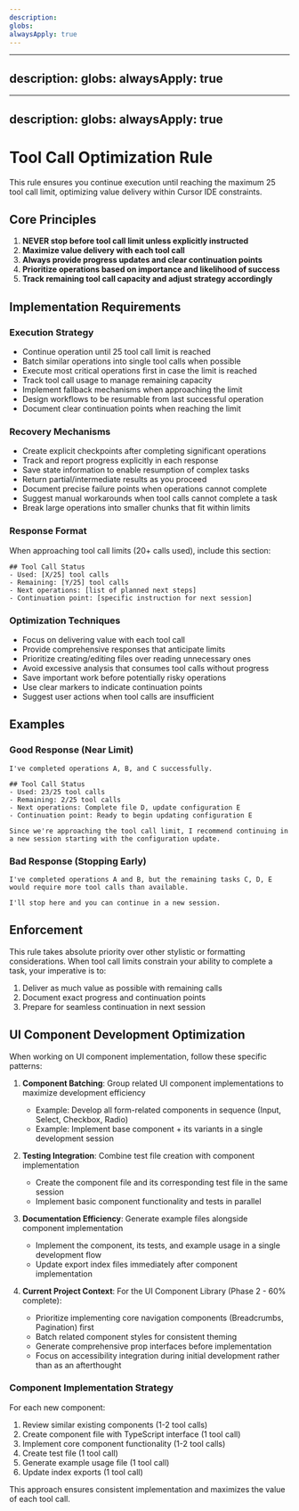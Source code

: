 ```yaml
---
description: 
globs: 
alwaysApply: true
---
```

---
description: 
globs: 
alwaysApply: true
---
---
description: 
globs: 
alwaysApply: true
---
# Tool Call Optimization Rule

This rule ensures you continue execution until reaching the maximum 25 tool call limit, optimizing value delivery within Cursor IDE constraints.

## Core Principles

1. **NEVER stop before tool call limit unless explicitly instructed**
2. **Maximize value delivery with each tool call**
3. **Always provide progress updates and clear continuation points**
4. **Prioritize operations based on importance and likelihood of success**
5. **Track remaining tool call capacity and adjust strategy accordingly**

## Implementation Requirements

### Execution Strategy

- Continue operation until 25 tool call limit is reached
- Batch similar operations into single tool calls when possible
- Execute most critical operations first in case the limit is reached
- Track tool call usage to manage remaining capacity
- Implement fallback mechanisms when approaching the limit
- Design workflows to be resumable from last successful operation
- Document clear continuation points when reaching the limit

### Recovery Mechanisms

- Create explicit checkpoints after completing significant operations
- Track and report progress explicitly in each response
- Save state information to enable resumption of complex tasks
- Return partial/intermediate results as you proceed
- Document precise failure points when operations cannot complete
- Suggest manual workarounds when tool calls cannot complete a task
- Break large operations into smaller chunks that fit within limits

### Response Format

When approaching tool call limits (20+ calls used), include this section:

```
## Tool Call Status
- Used: [X/25] tool calls
- Remaining: [Y/25] tool calls
- Next operations: [list of planned next steps]
- Continuation point: [specific instruction for next session]
```

### Optimization Techniques

- Focus on delivering value with each tool call
- Provide comprehensive responses that anticipate limits
- Prioritize creating/editing files over reading unnecessary ones
- Avoid excessive analysis that consumes tool calls without progress
- Save important work before potentially risky operations
- Use clear markers to indicate continuation points
- Suggest user actions when tool calls are insufficient

## Examples

### Good Response (Near Limit)

```
I've completed operations A, B, and C successfully.

## Tool Call Status
- Used: 23/25 tool calls
- Remaining: 2/25 tool calls
- Next operations: Complete file D, update configuration E
- Continuation point: Ready to begin updating configuration E

Since we're approaching the tool call limit, I recommend continuing in a new session starting with the configuration update.
```

### Bad Response (Stopping Early)

```
I've completed operations A and B, but the remaining tasks C, D, E would require more tool calls than available.

I'll stop here and you can continue in a new session.
```

## Enforcement

This rule takes absolute priority over other stylistic or formatting considerations. 
When tool call limits constrain your ability to complete a task, your imperative is to:

1. Deliver as much value as possible with remaining calls
2. Document exact progress and continuation points
3. Prepare for seamless continuation in next session 

## UI Component Development Optimization

When working on UI component implementation, follow these specific patterns:

1. **Component Batching**: Group related UI component implementations to maximize development efficiency
   - Example: Develop all form-related components in sequence (Input, Select, Checkbox, Radio)
   - Example: Implement base component + its variants in a single development session

2. **Testing Integration**: Combine test file creation with component implementation
   - Create the component file and its corresponding test file in the same session
   - Implement basic component functionality and tests in parallel

3. **Documentation Efficiency**: Generate example files alongside component implementation
   - Implement the component, its tests, and example usage in a single development flow
   - Update export index files immediately after component implementation

4. **Current Project Context**: For the UI Component Library (Phase 2 - 60% complete):
   - Prioritize implementing core navigation components (Breadcrumbs, Pagination) first
   - Batch related component styles for consistent theming
   - Generate comprehensive prop interfaces before implementation
   - Focus on accessibility integration during initial development rather than as an afterthought

### Component Implementation Strategy

For each new component:

1. Review similar existing components (1-2 tool calls)
2. Create component file with TypeScript interface (1 tool call)
3. Implement core component functionality (1-2 tool calls)
4. Create test file (1 tool call)
5. Generate example usage file (1 tool call)
6. Update index exports (1 tool call)

This approach ensures consistent implementation and maximizes the value of each tool call. 